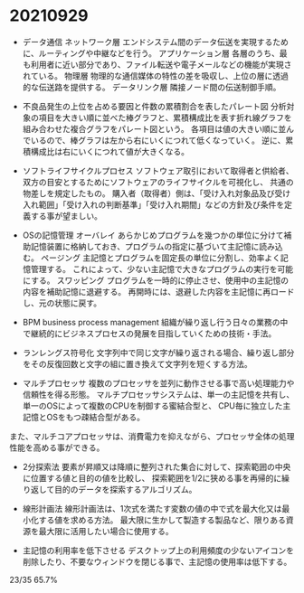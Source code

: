 # 20210929

- データ通信
ネットワーク層
エンドシステム間のデータ伝送を実現するために、ルーティングや中継などを行う。
アプリケーション層
各層のうち、最も利用者に近い部分であり、ファイル転送や電子メールなどの機能が実現されている。
物理層
物理的な通信媒体の特性の差を吸収し、上位の層に透過的な伝送路を提供する。
データリンク層
隣接ノード間の伝送制御手順。

- 不良品発生の上位を占める要因と件数の累積割合を表したパレート図
分析対象の項目を大きい順に並べた棒グラフと、累積構成比を表す折れ線グラフを組み合わせた複合グラフをパレート図という。
各項目は値の大きい順に並んでいるので、棒グラフは左から右にいくにつれて低くなっていく。
逆に、累積構成比は右にいくにつれて値が大きくなる。

- ソフトライフサイクルプロセス
ソフトウェア取引において取得者と供給者、双方の目安とするためにソフトウェアのライフサイクルを可視化し、
共通の物差しを規定したもの。
購入者（取得者）側は、「受け入れ対象品及び受け入れ範囲」「受け入れの判断基準」「受け入れ期間」などの方針及び条件を定義する事が望ましい。

- OSの記憶管理
オーバレイ
あらかじめプログラムを幾つかの単位に分けて補助記憶装置に格納しておき、プログラムの指定に基づいて主記憶に読み込む。
ページング
主記憶とプログラムを固定長の単位に分割し、効率よく記憶管理する。
これによって、少ない主記憶で大きなプログラムの実行を可能にする。
スワッピング
プログラムを一時的に停止させ、使用中の主記憶の内容を補助記憶に退避する。
再開時には、退避した内容を主記憶に再ロードし、元の状態に戻す。

- BPM business process management
組織が繰り返し行う日々の業務の中で継続的にビジネスプロセスの発展を目指していくための技術・手法。

- ランレングス符号化
文字列中で同じ文字が繰り返される場合、繰り返し部分をその反復回数と文字の組に置き換えて文字列を短くする方法。

- マルチプロセッサ
複数のプロセッサを並列に動作させる事で高い処理能力や信頼性を得る形態。
マルチプロセッサシステムは、単一の主記憶を共有し、単一のOSによって複数のCPUを制御する蜜結合型と、
CPU毎に独立した主記憶とOSをもつ疎結合型がある。

また、マルチコアプロセッサは、消費電力を抑えながら、プロセッサ全体の処理性能を高める事ができる。

- 2分探索法
要素が昇順又は降順に整列された集合に対して、探索範囲の中央に位置する値と目的の値を比較し、
探索範囲を1/2に狭める事を再帰的に繰り返して目的のデータを探索するアルゴリズム。

- 線形計画法
線形計画法は、1次式を満たす変数の値の中で式を最大化又は最小化する値を求める方法。
最大限に生かして製造する製品など、限りある資源を最大限に活用したい場合に使用する。

- 主記憶の利用率を低下させる
デスクトップ上の利用頻度の少ないアイコンを削除したり、不要なウィンドウを閉じる事で、主記憶の使用率は低下する。

23/35 65.7%
